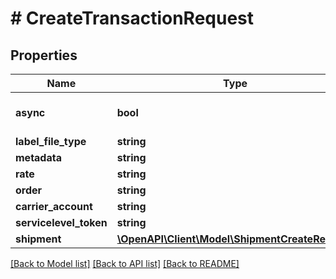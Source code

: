 # # CreateTransactionRequest

## Properties

Name | Type | Description | Notes
------------ | ------------- | ------------- | -------------
**async** | **bool** |  | [optional] [default to false]
**label_file_type** | **string** |  | [optional]
**metadata** | **string** |  | [optional]
**rate** | **string** |  |
**order** | **string** |  | [optional]
**carrier_account** | **string** |  |
**servicelevel_token** | **string** |  |
**shipment** | [**\OpenAPI\Client\Model\ShipmentCreateRequest**](ShipmentCreateRequest.md) |  |

[[Back to Model list]](../../README.md#models) [[Back to API list]](../../README.md#endpoints) [[Back to README]](../../README.md)
